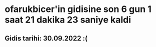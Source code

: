 # ofarukbicer'in gidisine son 6 gun 1 saat 21 dakika 23 saniye kaldi

## Gidis tarihi: 30.09.2022 :(
